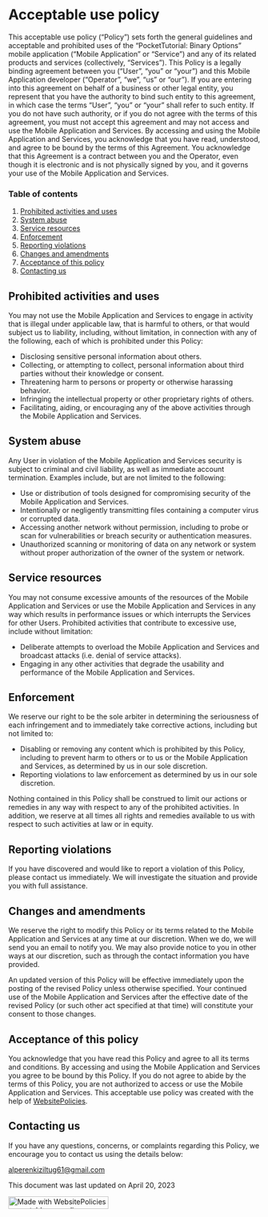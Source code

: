 <h1>Acceptable use policy</h1>
<p>This acceptable use policy (&#8220;Policy&#8221;) sets forth the general guidelines and acceptable and prohibited uses of the &#8220;PocketTutorial: Binary Options&#8221; mobile application (&#8220;Mobile Application&#8221; or &#8220;Service&#8221;) and any of its related products and services (collectively, &#8220;Services&#8221;). This Policy is a legally binding agreement between you (&#8220;User&#8221;, &#8220;you&#8221; or &#8220;your&#8221;) and this Mobile Application developer (&#8220;Operator&#8221;, &#8220;we&#8221;, &#8220;us&#8221; or &#8220;our&#8221;). If you are entering into this agreement on behalf of a business or other legal entity, you represent that you have the authority to bind such entity to this agreement, in which case the terms &#8220;User&#8221;, &#8220;you&#8221; or &#8220;your&#8221; shall refer to such entity. If you do not have such authority, or if you do not agree with the terms of this agreement, you must not accept this agreement and may not access and use the Mobile Application and Services. By accessing and using the Mobile Application and Services, you acknowledge that you have read, understood, and agree to be bound by the terms of this Agreement. You acknowledge that this Agreement is a contract between you and the Operator, even though it is electronic and is not physically signed by you, and it governs your use of the Mobile Application and Services.</p>
<div class="wpembed-toc"><h3>Table of contents</h3><ol class="wpembed-toc"><li><a href="#prohibited-activities-and-uses">Prohibited activities and uses</a></li><li><a href="#system-abuse">System abuse</a></li><li><a href="#service-resources">Service resources</a></li><li><a href="#enforcement">Enforcement</a></li><li><a href="#reporting-violations">Reporting violations</a></li><li><a href="#changes-and-amendments">Changes and amendments</a></li><li><a href="#acceptance-of-this-policy">Acceptance of this policy</a></li><li><a href="#contacting-us">Contacting us</a></li></ol></div><h2 id="prohibited-activities-and-uses">Prohibited activities and uses</h2>
<p>You may not use the Mobile Application and Services to engage in activity that is illegal under applicable law, that is harmful to others, or that would subject us to liability, including, without limitation, in connection with any of the following, each of which is prohibited under this Policy:</p>
<ul>
<li>Disclosing sensitive personal information about others.</li>
<li>Collecting, or attempting to collect, personal information about third parties without their knowledge or consent.</li>
<li>Threatening harm to persons or property or otherwise harassing behavior.</li>
<li>Infringing the intellectual property or other proprietary rights of others.</li>
<li>Facilitating, aiding, or encouraging any of the above activities through the Mobile Application and Services.</li>
</ul>
<h2 id="system-abuse">System abuse</h2>
<p>Any User in violation of the Mobile Application and Services security is subject to criminal and civil liability, as well as immediate account termination. Examples include, but are not limited to the following:</p>
<ul>
<li>Use or distribution of tools designed for compromising security of the Mobile Application and Services.</li>
<li>Intentionally or negligently transmitting files containing a computer virus or corrupted data.</li>
<li>Accessing another network without permission, including to probe or scan for vulnerabilities or breach security or authentication measures.</li>
<li>Unauthorized scanning or monitoring of data on any network or system without proper authorization of the owner of the system or network.</li>
</ul>
<h2 id="service-resources">Service resources</h2>
<p>You may not consume excessive amounts of the resources of the Mobile Application and Services or use the Mobile Application and Services in any way which results in performance issues or which interrupts the Services for other Users. Prohibited activities that contribute to excessive use, include without limitation:</p>
<ul>
<li>Deliberate attempts to overload the Mobile Application and Services and broadcast attacks (i.e. denial of service attacks).</li>
<li>Engaging in any other activities that degrade the usability and performance of the Mobile Application and Services.</li>
</ul>
<h2 id="enforcement">Enforcement</h2>
<p>We reserve our right to be the sole arbiter in determining the seriousness of each infringement and to immediately take corrective actions, including but not limited to:</p>
<ul>
<li>Disabling or removing any content which is prohibited by this Policy, including to prevent harm to others or to us or the Mobile Application and Services, as determined by us in our sole discretion.</li>
<li>Reporting violations to law enforcement as determined by us in our sole discretion.</li>
</ul>
<p>Nothing contained in this Policy shall be construed to limit our actions or remedies in any way with respect to any of the prohibited activities. In addition, we reserve at all times all rights and remedies available to us with respect to such activities at law or in equity.</p>
<h2 id="reporting-violations">Reporting violations</h2>
<p>If you have discovered and would like to report a violation of this Policy, please contact us immediately. We will investigate the situation and provide you with full assistance.</p>
<h2 id="changes-and-amendments">Changes and amendments</h2>
<p>We reserve the right to modify this Policy or its terms related to the Mobile Application and Services at any time at our discretion. When we do, we will send you an email to notify you. We may also provide notice to you in other ways at our discretion, such as through the contact information you have provided.</p>
<p>An updated version of this Policy will be effective immediately upon the posting of the revised Policy unless otherwise specified. Your continued use of the Mobile Application and Services after the effective date of the revised Policy (or such other act specified at that time) will constitute your consent to those changes.</p>
<h2 id="acceptance-of-this-policy">Acceptance of this policy</h2>
<p>You acknowledge that you have read this Policy and agree to all its terms and conditions. By accessing and using the Mobile Application and Services you agree to be bound by this Policy. If you do not agree to abide by the terms of this Policy, you are not authorized to access or use the Mobile Application and Services. This acceptable use policy was created with the help of <a href="https://www.websitepolicies.com/acceptable-use-policy-generator" target="_blank">WebsitePolicies</a>.</p>
<h2 id="contacting-us">Contacting us</h2>
<p>If you have any questions, concerns, or complaints regarding this Policy, we encourage you to contact us using the details below:</p>
<p><a href="&#109;&#097;&#105;&#108;&#116;&#111;&#058;a&#108;&#112;e&#114;&#101;n&#107;&#105;zi&#108;t&#117;&#103;61&#64;&#103;&#109;&#97;&#105;l.co&#109;">a&#108;p&#101;re&#110;k&#105;z&#105;&#108;&#116;&#117;g6&#49;&#64;&#103;&#109;&#97;&#105;l&#46;c&#111;&#109;</a></p>
<p>This document was last updated on April 20, 2023</p>
<p class="madewith"><a href="https://www.websitepolicies.com/acceptable-use-policy-generator?via=madewithbadge" target="_blank"><img width="200" height="25" alt="Made with WebsitePolicies acceptable use policy generator" src="https://cdn.websitepolicies.io/img/badge.png" srcset="https://cdn.websitepolicies.io/img/badge_2x.png 2x"></a></p>
